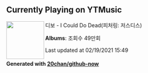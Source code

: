 ## Currently Playing on YTMusic

[<img align="left" width="100" src="https://i.ytimg.com/vi/sx-XHtkMa7Y/sddefault.jpg?sqp=-oaymwEWCJADEOEBIAQqCghqEJQEGHgg6AJIWg&rs">](https://music.youtube.com/channel/UC3WMXaoZIR0TO8cXVSSb9tQ)

디보 - I Could Do Dead(피처링: 저스디스)

**Albums**: 조회수 49만회

Last updated at 02/19/2021 15:49

#### Generated with [20chan/github-now](https://github.com/20chan/github-now)


<!--
**20chan/20chan** is a ✨ _special_ ✨ repository because its `README.md` (this file) appears on your GitHub profile.

Here are some ideas to get you started:

- 🔭 I’m currently working on ...
- 🌱 I’m currently learning ...
- 👯 I’m looking to collaborate on ...
- 🤔 I’m looking for help with ...
- 💬 Ask me about ...
- 📫 How to reach me: ...
- 😄 Pronouns: ...
- ⚡ Fun fact: ...
-->
